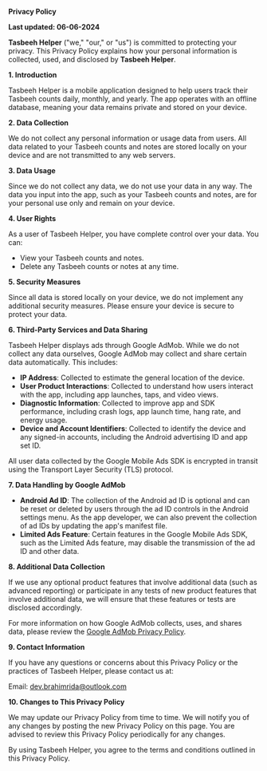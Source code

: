 
**Privacy Policy**

**Last updated: 06-06-2024**

**Tasbeeh Helper** ("we," "our," or "us") is committed to protecting your privacy. This Privacy Policy explains how your personal information is collected, used, and disclosed by **Tasbeeh Helper**.

**1. Introduction**

Tasbeeh Helper is a mobile application designed to help users track their Tasbeeh counts daily, monthly, and yearly. The app operates with an offline database, meaning your data remains private and stored on your device.

**2. Data Collection**

We do not collect any personal information or usage data from users. All data related to your Tasbeeh counts and notes are stored locally on your device and are not transmitted to any web servers.

**3. Data Usage**

Since we do not collect any data, we do not use your data in any way. The data you input into the app, such as your Tasbeeh counts and notes, are for your personal use only and remain on your device.

**4. User Rights**

As a user of Tasbeeh Helper, you have complete control over your data. You can:

- View your Tasbeeh counts and notes.
- Delete any Tasbeeh counts or notes at any time.

**5. Security Measures**

Since all data is stored locally on your device, we do not implement any additional security measures. Please ensure your device is secure to protect your data.

**6. Third-Party Services and Data Sharing**

Tasbeeh Helper displays ads through Google AdMob. While we do not collect any data ourselves, Google AdMob may collect and share certain data automatically. This includes:

- **IP Address**: Collected to estimate the general location of the device.
- **User Product Interactions**: Collected to understand how users interact with the app, including app launches, taps, and video views.
- **Diagnostic Information**: Collected to improve app and SDK performance, including crash logs, app launch time, hang rate, and energy usage.
- **Device and Account Identifiers**: Collected to identify the device and any signed-in accounts, including the Android advertising ID and app set ID.

All user data collected by the Google Mobile Ads SDK is encrypted in transit using the Transport Layer Security (TLS) protocol.

**7. Data Handling by Google AdMob**

- **Android Ad ID**: The collection of the Android ad ID is optional and can be reset or deleted by users through the ad ID controls in the Android settings menu. As the app developer, we can also prevent the collection of ad IDs by updating the app's manifest file.
- **Limited Ads Feature**: Certain features in the Google Mobile Ads SDK, such as the Limited Ads feature, may disable the transmission of the ad ID and other data.

**8. Additional Data Collection**

If we use any optional product features that involve additional data (such as advanced reporting) or participate in any tests of new product features that involve additional data, we will ensure that these features or tests are disclosed accordingly.

For more information on how Google AdMob collects, uses, and shares data, please review the [Google AdMob Privacy Policy](https://policies.google.com/privacy).

**9. Contact Information**

If you have any questions or concerns about this Privacy Policy or the practices of Tasbeeh Helper, please contact us at:

Email: dev.brahimrida@outlook.com

**10. Changes to This Privacy Policy**

We may update our Privacy Policy from time to time. We will notify you of any changes by posting the new Privacy Policy on this page. You are advised to review this Privacy Policy periodically for any changes.

By using Tasbeeh Helper, you agree to the terms and conditions outlined in this Privacy Policy.
